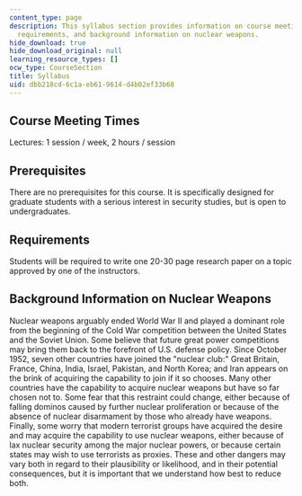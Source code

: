 ```yaml
---
content_type: page
description: This syllabus section provides information on course meeting times, prerequisites,
  requirements, and background information on nuclear weapons.
hide_download: true
hide_download_original: null
learning_resource_types: []
ocw_type: CourseSection
title: Syllabus
uid: dbb218cd-6c1a-eb61-9614-d4b02ef33b68
---
```


Course Meeting Times
--------------------

Lectures: 1 session / week, 2 hours / session

Prerequisites
-------------

There are no prerequisites for this course. It is specifically designed for graduate students with a serious interest in security studies, but is open to undergraduates.

Requirements
------------

Students will be required to write one 20-30 page research paper on a topic approved by one of the instructors.

Background Information on Nuclear Weapons
-----------------------------------------

Nuclear weapons arguably ended World War II and played a dominant role from the beginning of the Cold War competition between the United States and the Soviet Union. Some believe that future great power competitions may bring them back to the forefront of U.S. defense policy. Since October 1952, seven other countries have joined the "nuclear club:" Great Britain, France, China, India, Israel, Pakistan, and North Korea; and Iran appears on the brink of acquiring the capability to join if it so chooses. Many other countries have the capability to acquire nuclear weapons but have so far chosen not to. Some fear that this restraint could change, either because of falling dominos caused by further nuclear proliferation or because of the absence of nuclear disarmament by those who already have weapons. Finally, some worry that modern terrorist groups have acquired the desire and may acquire the capability to use nuclear weapons, either because of lax nuclear security among the major nuclear powers, or because certain states may wish to use terrorists as proxies. These and other dangers may vary both in regard to their plausibility or likelihood, and in their potential consequences, but it is important that we understand how best to reduce both.